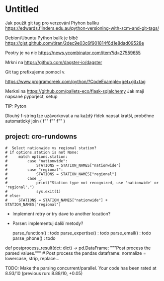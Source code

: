 # Untitled

Jak použít git tag pro verzování Ptyhon balíku
<https://edwards.flinders.edu.au/python-versioning-with-scm-and-git-tags/>

Debion/Ubuntu Python balík je blbě
<https://gist.github.com/tiran/2dec9e03c6f901814f6d1e8dad09528e>

Peotry je na nic
<https://news.ycombinator.com/item?id=27559655>

Mrkni na <https://github.com/dagster-io/dagster>

Git tag prefixujeme pomocí v.

<https://www.programcreek.com/python/?CodeExample=get+git+tag>

Merkni na <https://github.com/pallets-eco/flask-sqlalchemy>
Jak mají napsané pyporject, setup

TIP: Pyton

Dlouhý f-string lze uzávorkovat a na každý řídek napsat kratší,
proběhne automatický join
( f""
  f""
  f""
)

## project: cro-rundowns

    #  Select nationwide vs regional station?
    # if options.station is not None:
    #     match options.station:
    #         case "nationwide":
    #             STATIONS = STATION_NAMES["nationwide"]
    #         case "regional":
    #             STATIONS = STATION_NAMES["regional"]
    #         case _:
    #             print("Station type not recognized, use 'nationwide' or 'regional'.")
    #             sys.exit(1)
    # else:
    #     STATIONS = STATION_NAMES["nationwide"] + STATION_NAMES["regional"]

- Implement retry or try dave to another location?

- Parser: implementuj další metody?

    parse_function() : todo
    parse_expertise() : todo
    parse_email() : todo
    parse_phone() : todo

def postprocess_result(dct: dict) -> pd.DataFrame:
    """Post process the parsed values."""
    # Post process the pandas dataframe: normalize = lowercase, strip, replace...

TODO: Make the parsing concurrent/parallel.
Your code has been rated at 8.93/10 (previous run: 8.88/10, +0.05)
